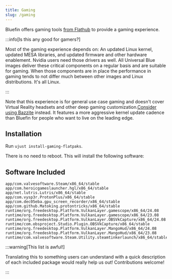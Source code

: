 ```yaml
---
title: Gaming
slug: /gaming
---
```


Bluefin offers gaming tools [from Flathub](https://flathub.org/) to provide a gaming experience.

:::info[Is this any good for gamers?]

Most of the gaming experience depends on: An updated Linux kernel, updated MESA libraries, and updated firmware and other hardware enablement. Nvidia users need those drivers as well. All Universal Blue images deliver these critical components on a regular basis and are suitable for gaming. When those components are in place the performance in gaming tends to not differ much between other images and Linux distributions. It's all Linux. 

:::

Note that this experience is for general use case gaming and doesn't cover Virtual Reality headsets and other deep gaming customization.[Consider using Bazzite](https://bazzite.gg) instead. It features a more aggressive kernel update cadence than Bluefin for people who want to live on the leading edge.

## Installation

Run `ujust install-gaming-flatpaks`. 

There is no need to reboot. This will install the following software:

## Software Included

```
app/com.valvesoftware.Steam/x86_64/stable
app/com.heroicgameslauncher.hgl/x86_64/stable
app/net.lutris.Lutris/x86_64/stable 
app/com.vysp3r.ProtonPlus/x86_64/stable 
app/com.dec05eba.gpu_screen_recorder/x86_64/stable 
app/com.github.Matoking.protontricks/x86_64/stable 
runtime/org.freedesktop.Platform.VulkanLayer.gamescope/x86_64/24.08 
runtime/org.freedesktop.Platform.VulkanLayer.gamescope/x86_64/23.08 
runtime/org.freedesktop.Platform.VulkanLayer.OBSVkCapture/x86_64/24.08 
runtime/com.obsproject.Studio.Plugin.OBSVkCapture/x86_64/stable 
runtime/org.freedesktop.Platform.VulkanLayer.MangoHud/x86_64/24.08
runtime/org.freedesktop.Platform.VulkanLayer.MangoHud/x86_64/23.08 
runtime/com.valvesoftware.Steam.Utility.steamtinkerlaunch/x86_64/stable
```

:::warning[This list is awful!]

Translating this to something users can understand with a quick description of each included package would really help us out! Contributions welcome!

:::
